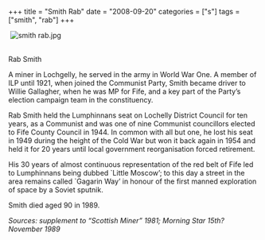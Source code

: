 +++
title = "Smith Rab"
date = "2008-09-20"
categories = ["s"]
tags = ["smith", "rab"]
+++

 ![smith rab.jpg](http://graham.thewebtailor.co.uk/archives/smith%20rab.jpg)                                                                                                                       

Rab Smith

A miner in Lochgelly, he served in the army in World War One. A member of ILP until 1921, when joined the Communist Party, Smith became driver to Willie Gallagher, when he was MP for Fife, and a key part of the Party’s election campaign team in the constituency.

Rab Smith held the Lumphinnans seat on Lochelly District Council for ten years, as a Communist and was one of nine Communist councillors elected to Fife County Council in 1944. In common with all but one, he lost his seat in 1949 during the height of the Cold War but won it back again in 1954 and held it for 20 years until local government reorganisation forced retirement.  

His 30 years of almost continuous representation of the red belt of Fife led to Lumphinnans being dubbed \`Little Moscow’; to this day a street in the area remains called \`Gagarin Way’ in honour of the first manned exploration of space by a Soviet sputnik. 

Smith died aged 90 in 1989.

_Sources: supplement to “Scottish Miner” 1981; Morning Star 15th? November 1989_
